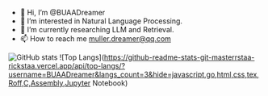 - 👋 Hi, I’m @BUAADreamer
- 👀 I’m interested in Natural Language Processing.
- 🌱 I’m currently researching LLM and Retrieval.
- 📫 How to reach me muller.dreamer@qq.com

![GitHub stats](https://github-readme-stats-git-masterrstaa-rickstaa.vercel.app/api?username=BUAADreamer&show_icons=true)
![Top Langs](https://github-readme-stats-git-masterrstaa-rickstaa.vercel.app/api/top-langs/?username=BUAADreamer&langs_count=3&hide=javascript,go,html,css,tex,Roff,C,Assembly,Jupyter Notebook)

<!---
BUAADreamer/BUAADreamer is a ✨ special ✨ repository because its `README.md` (this file) appears on your GitHub profile.
You can click the Preview link to take a look at your changes.
--->

